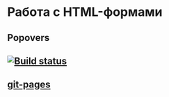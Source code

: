 # Работа с HTML-формами
## Popovers
## [![Build status](https://ci.appveyor.com/api/projects/status/x2udot8cexp43o63?svg=true)](https://ci.appveyor.com/project/bochkarevatat/popovers)
## [git-pages]()
